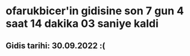 # ofarukbicer'in gidisine son 7 gun 4 saat 14 dakika 03 saniye kaldi

## Gidis tarihi: 30.09.2022 :(